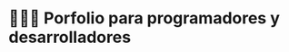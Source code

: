 # 👨🏻‍💻 Porfolio para programadores y desarrolladores
<!--
<div align="center">
<a href="https://porfolio.dev/">
<img src="./public/porfolio.webp">
</a>
<p></p>
</div>

<div align="center">

![Astro Badge](https://img.shields.io/badge/Astro-FF3E00?logo=astro&logoColor=fff&style=flat)
![Tailwind CSS Badge](https://img.shields.io/badge/Tailwind%20CSS-06B6D4?logo=tailwindcss&logoColor=fff&style=flat)
![GitHub stars](https://img.shields.io/github/stars/midudev/porfolio.dev)
![GitHub PRs](https://img.shields.io/github/issues-pr/midudev/porfolio.dev)
![GitHub forks](https://img.shields.io/github/forks/midudev/porfolio.dev)
![GitHub issues](https://img.shields.io/github/issues/midudev/porfolio.dev)

</div>

## 🫂 Contribuidores

<a href="https://github.com/midudev/porfolio.dev/graphs/contributors">
  <img src="https://contrib.rocks/image?repo=midudev/porfolio.dev" />
</a>

<p></p>
-->